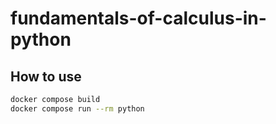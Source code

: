 # fundamentals-of-calculus-in-python

## How to use
```sh
docker compose build
docker compose run --rm python
```